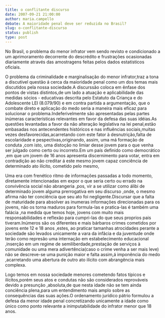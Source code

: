 ```yaml
---
title: o conflitante discurso
date: 2007-09-21 21:00:00
author: maria.campello
debate: A maioridade penal deve ser reduzida no Brasil?
slug: o-conflitante-discurso
status: publish 
type: post
---
```


No Brasil, o problema do menor infrator vem sendo revisto e condicionado a um aprimoramento decorrente do descrédito e frustrações ocasionadas diariamente através das amostragens feitas pelos dados estatísticos oficiais.  

O problema da criminalidade e marginalisação do menor infrator,traz a tona a discutível questão á cerca da maioridade penal como um dos temas mais discutidos pela nossa sociedade.A discurssão coloca em ênfase dos pontos de vistas distintos,de um lado a atuação e aplicabilidade das medidas sócios - educativas descrita pelo Estatuto da Criança e do Adolescente LEI (8.079/90) e em contra partida a argumentação, que o combate direto e aplicação do medo seria a maneira mais eficaz para solucionar o problema.Indeferivelmente são apresentadas pelas partes inúmeras características relevantes em favor da defesa das suas idéias.As questões levantadas a favor da não alteração legislativa na lei penal,estão embasadas nos antecendentes históricos e nas influências sociais,muitas vezes desfavorecidas,acarretando com este fator à desnutrição,falta de escolaridade e pespectivas,originando, assim, uma má formação de conduta ,com isto, uma distoção no limiar desse jovem para o que venha ser julgado como certo ou incorreto.Em um país definido como democrático ,em que um jovem de 16 anos apresenta discernimento para votar, entra em contradição ao não creditar á este mesmo jovem capaz conciência de determinado ato ilícito, cometido pelo mesmo,  

Uma era com frenético ritmo de informações passadas a todo momento, diretamente intencionadas em expor o que seria certo ou errado na convivência social não abrangeria ,pos, vir a se utilizar como álibi de determinado jovem alguma prerrogativa em seu discurso ,onde, o mesmo afirma não ter conciência que seu ato foi negligente.Discursar que a falta de maturidade para absolver as inumeras informações direcionadas para os jovens, não os torna maduros para formula-las e pratica-las é também uma falácia ,na medida que temos hoje, jovens com muito mais responsabilidades e reflexão para cumpri-las do que seus proprios pais tiveram.Inúmeros são os diferentes e mais bárbaros crimes cometidos por jovens ente 12 e 18 anos ,estes, ao praticar tamanhas atrocidades perante a sociedade são levados unicamente a vara da infâcia e da juventude onde terão como represão uma internação em estabelecimento educacional ,inserção em um regime de semiliberdade,prestação de serviços à comunidade ou uma mera adivertência(caso o crime venha a ser mais leve) não se descreve-se uma punição maior e falta assim,á imponência do medo ,acarretando uma abertura de outro ato ilícito com abrangência mais complexa.  

Logo temos em nossa sociedade menores cometendo fatos típicos e ilícitos,porém seus atos e condutas não são considerados reprováveis devido a presunção ,absoluta,de que nesta idade não se tem ainda conciência plena,para um entendimento mais amplo sobre as consequências das suas ações.O ordenamento jurídico pátrio formulou a defesa da menor idade penal concretizando unicamente a idade como único como ponto relevante a inimputabilidade do infrator menor que 18 anos.
